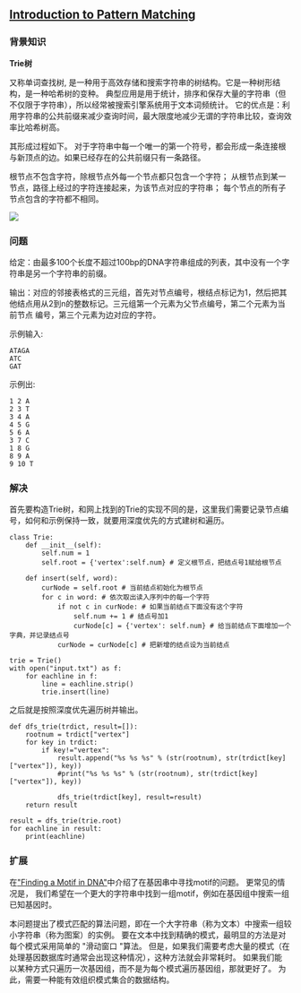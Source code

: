 ## [Introduction to Pattern Matching](https://rosalind.info/problems/trie/)

### 背景知识


**Trie树**

又称单词查找树, 是一种用于高效存储和搜索字符串的树结构。它是一种树形结构，是一种哈希树的变种。
典型应用是用于统计，排序和保存大量的字符串（但不仅限于字符串），所以经常被搜索引擎系统用于文本词频统计。
它的优点是：利用字符串的公共前缀来减少查询时间，最大限度地减少无谓的字符串比较，查询效率比哈希树高。

其形成过程如下。 对于字符串中每一个唯一的第一个符号，都会形成一条连接根与新顶点的边。如果已经存在的公共前缀只有一条路径。

根节点不包含字符，除根节点外每一个节点都只包含一个字符； 从根节点到某一节点，路径上经过的字符连接起来，为该节点对应的字符串； 
每个节点的所有子节点包含的字符都不相同。

<a href="https://rosalind.info/media/problems/trie/trie.png" target="_blank"><img src="https://rosalind.info/media/problems/trie/trie.png" /></a>

### 问题

给定：由最多100个长度不超过100bp的DNA字符串组成的列表，其中没有一个字符串是另一个字符串的前缀。

输出：对应的邻接表格式的三元组，首先对节点编号，根结点标记为1，然后把其他结点用从2到n的整数标记。三元组第一个元素为父节点编号，第二个元素为当前节点
编号，第三个元素为边对应的字符。


示例输入: 

    ATAGA
    ATC
    GAT

示例出: 

    1 2 A
    2 3 T
    3 4 A
    4 5 G
    5 6 A
    3 7 C
    1 8 G
    8 9 A
    9 10 T

### 解决

首先要构造Trie树，和网上找到的Trie的实现不同的是，这里我们需要记录节点编号，如何和示例保持一致，就要用深度优先的方式建树和遍历。

    class Trie:
        def __init__(self):
            self.num = 1
            self.root = {'vertex':self.num} # 定义根节点，把结点号1赋给根节点
    
        def insert(self, word):
            curNode = self.root # 当前结点初始化为根节点
            for c in word: # 依次取出读入序列中的每一个字符
                if not c in curNode: # 如果当前结点下面没有这个字符
                    self.num += 1 # 结点号加1
                    curNode[c] = {'vertex': self.num} # 给当前结点下面增加一个字典，并记录结点号
                curNode = curNode[c] # 把新增的结点设为当前结点

    trie = Trie()
    with open("input.txt") as f:
        for eachline in f:
            line = eachline.strip()
            trie.insert(line)

之后就是按照深度优先遍历树并输出。

    def dfs_trie(trdict, result=[]):
        rootnum = trdict["vertex"]
        for key in trdict:
            if key!="vertex":
                result.append("%s %s %s" % (str(rootnum), str(trdict[key]["vertex"]), key))
                #print("%s %s %s" % (str(rootnum), str(trdict[key]["vertex"]), key))
    
                dfs_trie(trdict[key], result=result)
        return result

    result = dfs_trie(trie.root)
    for eachline in result:
        print(eachline)

### 扩展

在["Finding a Motif in DNA"](https://rosalind.info/problems/subs/)中介绍了在基因串中寻找motif的问题。 更常见的情况是，
我们希望在一个更大的字符串中找到一组motif，例如在基因组中搜索一组已知基因时。

本问题提出了模式匹配的算法问题，即在一个大字符串（称为文本）中搜索一组较小字符串（称为图案）的实例。 要在文本中找到精确的模式，最明显的方法是对
每个模式采用简单的 "滑动窗口 "算法。 但是，如果我们需要考虑大量的模式（在处理基因数据库时通常会出现这种情况），这种方法就会非常耗时。 如果我们能
以某种方式只遍历一次基因组，而不是为每个模式遍历基因组，那就更好了。 为此，需要一种能有效组织模式集合的数据结构。